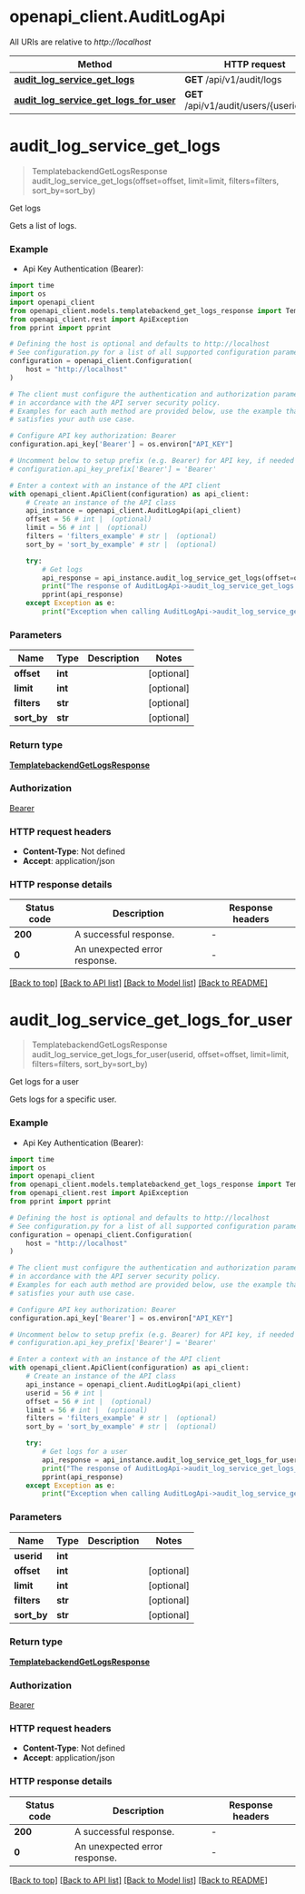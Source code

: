 # openapi_client.AuditLogApi

All URIs are relative to *http://localhost*

Method | HTTP request | Description
------------- | ------------- | -------------
[**audit_log_service_get_logs**](AuditLogApi.md#audit_log_service_get_logs) | **GET** /api/v1/audit/logs | Get logs
[**audit_log_service_get_logs_for_user**](AuditLogApi.md#audit_log_service_get_logs_for_user) | **GET** /api/v1/audit/users/{userid}/logs | Get logs for a user


# **audit_log_service_get_logs**
> TemplatebackendGetLogsResponse audit_log_service_get_logs(offset=offset, limit=limit, filters=filters, sort_by=sort_by)

Get logs

Gets a list of logs.

### Example

* Api Key Authentication (Bearer):

```python
import time
import os
import openapi_client
from openapi_client.models.templatebackend_get_logs_response import TemplatebackendGetLogsResponse
from openapi_client.rest import ApiException
from pprint import pprint

# Defining the host is optional and defaults to http://localhost
# See configuration.py for a list of all supported configuration parameters.
configuration = openapi_client.Configuration(
    host = "http://localhost"
)

# The client must configure the authentication and authorization parameters
# in accordance with the API server security policy.
# Examples for each auth method are provided below, use the example that
# satisfies your auth use case.

# Configure API key authorization: Bearer
configuration.api_key['Bearer'] = os.environ["API_KEY"]

# Uncomment below to setup prefix (e.g. Bearer) for API key, if needed
# configuration.api_key_prefix['Bearer'] = 'Bearer'

# Enter a context with an instance of the API client
with openapi_client.ApiClient(configuration) as api_client:
    # Create an instance of the API class
    api_instance = openapi_client.AuditLogApi(api_client)
    offset = 56 # int |  (optional)
    limit = 56 # int |  (optional)
    filters = 'filters_example' # str |  (optional)
    sort_by = 'sort_by_example' # str |  (optional)

    try:
        # Get logs
        api_response = api_instance.audit_log_service_get_logs(offset=offset, limit=limit, filters=filters, sort_by=sort_by)
        print("The response of AuditLogApi->audit_log_service_get_logs:\n")
        pprint(api_response)
    except Exception as e:
        print("Exception when calling AuditLogApi->audit_log_service_get_logs: %s\n" % e)
```



### Parameters


Name | Type | Description  | Notes
------------- | ------------- | ------------- | -------------
 **offset** | **int**|  | [optional] 
 **limit** | **int**|  | [optional] 
 **filters** | **str**|  | [optional] 
 **sort_by** | **str**|  | [optional] 

### Return type

[**TemplatebackendGetLogsResponse**](TemplatebackendGetLogsResponse.md)

### Authorization

[Bearer](../README.md#Bearer)

### HTTP request headers

 - **Content-Type**: Not defined
 - **Accept**: application/json

### HTTP response details

| Status code | Description | Response headers |
|-------------|-------------|------------------|
**200** | A successful response. |  -  |
**0** | An unexpected error response. |  -  |

[[Back to top]](#) [[Back to API list]](../README.md#documentation-for-api-endpoints) [[Back to Model list]](../README.md#documentation-for-models) [[Back to README]](../README.md)

# **audit_log_service_get_logs_for_user**
> TemplatebackendGetLogsResponse audit_log_service_get_logs_for_user(userid, offset=offset, limit=limit, filters=filters, sort_by=sort_by)

Get logs for a user

Gets logs for a specific user.

### Example

* Api Key Authentication (Bearer):

```python
import time
import os
import openapi_client
from openapi_client.models.templatebackend_get_logs_response import TemplatebackendGetLogsResponse
from openapi_client.rest import ApiException
from pprint import pprint

# Defining the host is optional and defaults to http://localhost
# See configuration.py for a list of all supported configuration parameters.
configuration = openapi_client.Configuration(
    host = "http://localhost"
)

# The client must configure the authentication and authorization parameters
# in accordance with the API server security policy.
# Examples for each auth method are provided below, use the example that
# satisfies your auth use case.

# Configure API key authorization: Bearer
configuration.api_key['Bearer'] = os.environ["API_KEY"]

# Uncomment below to setup prefix (e.g. Bearer) for API key, if needed
# configuration.api_key_prefix['Bearer'] = 'Bearer'

# Enter a context with an instance of the API client
with openapi_client.ApiClient(configuration) as api_client:
    # Create an instance of the API class
    api_instance = openapi_client.AuditLogApi(api_client)
    userid = 56 # int | 
    offset = 56 # int |  (optional)
    limit = 56 # int |  (optional)
    filters = 'filters_example' # str |  (optional)
    sort_by = 'sort_by_example' # str |  (optional)

    try:
        # Get logs for a user
        api_response = api_instance.audit_log_service_get_logs_for_user(userid, offset=offset, limit=limit, filters=filters, sort_by=sort_by)
        print("The response of AuditLogApi->audit_log_service_get_logs_for_user:\n")
        pprint(api_response)
    except Exception as e:
        print("Exception when calling AuditLogApi->audit_log_service_get_logs_for_user: %s\n" % e)
```



### Parameters


Name | Type | Description  | Notes
------------- | ------------- | ------------- | -------------
 **userid** | **int**|  | 
 **offset** | **int**|  | [optional] 
 **limit** | **int**|  | [optional] 
 **filters** | **str**|  | [optional] 
 **sort_by** | **str**|  | [optional] 

### Return type

[**TemplatebackendGetLogsResponse**](TemplatebackendGetLogsResponse.md)

### Authorization

[Bearer](../README.md#Bearer)

### HTTP request headers

 - **Content-Type**: Not defined
 - **Accept**: application/json

### HTTP response details

| Status code | Description | Response headers |
|-------------|-------------|------------------|
**200** | A successful response. |  -  |
**0** | An unexpected error response. |  -  |

[[Back to top]](#) [[Back to API list]](../README.md#documentation-for-api-endpoints) [[Back to Model list]](../README.md#documentation-for-models) [[Back to README]](../README.md)

